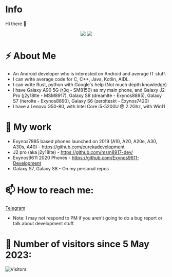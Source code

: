 # Info
 Hi there 👋
<p align="center">
 <img src="https://raw.githubusercontent.com/roynatech2544/readme-generator/master/generated/languages.svg"/>
 <img src="https://raw.githubusercontent.com/roynatech2544/readme-generator/master/generated/overview.svg"/>
</p>

# ⚡ About Me
- An Android developer who is interested on Android and average IT stuff.
- I can write average code for C, C++, Java, Kotlin, AIDL.
- I can write Rust, python with Google's help (Not much depth knowledge)
- I have Galaxy A90 5G (r3q - SM8150) as my main phone, and Galaxy J2 Pro (j2y18lte - MSM8917), Galaxy S8 (dreamlte - Exynos8895), Galaxy S7 (herolte - Exynos8890), Galaxy S6 (zerolteskt - Exynos7420)
- I have a Lenovo G50-80, with Intel Core i5-5200U @ 2.2Ghz, with Win11

# 🔭 My work
- Exynos7885 based phones launched on 2019 (A10, A20, A20e, A30, A30s, A40) - https://github.com/eurekadevelopment
- J2 pro (aka j2y18lte) - https://github.com/msm8917-dev/
- Exynos9611 2020 Phones - https://github.com/Exynos9611-Development
- Galaxy S7, Galaxy S8 - On my personal repos
 
# 📫 How to reach me:
[Telegram](https://t.me/roynatech)
- Note: I may not respond to PM if you aren't going to do a bug report or talk about development stuff.

# 🤔 Number of visitors since 5 May 2023:
![Visitors](https://komarev.com/ghpvc/?username=roynatech2544)
